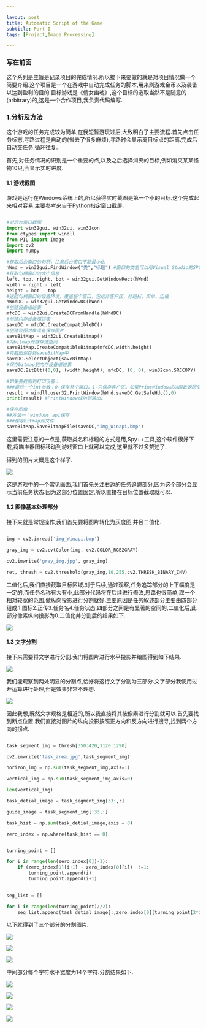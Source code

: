 ```yaml
---

layout: post
title: Automatic Script of the Game
subtitle: Part I
tags: [Project,Image Processing]

---
```


### 写在前面

这个系列是主旨是记录项目的完成情况.所以接下来要做的就是对项目情况做一个简要介绍.这个项目是一个在游戏中自动完成任务的脚本,用来刷游戏金币以及装备以达到盈利的目的.目标游戏是《倩女幽魂》,这个目标的选取当然不是随意的(arbitrary)的,这是一个合作项目,我负责代码编写.

### 1.分析及方法

这个游戏的任务完成较为简单,在我短暂游玩过后,大致明白了主要流程.首先点击任务标志,寻路过程是自动的(省去了很多麻烦),寻路时会显示离目标点的距离.完成后自动交任务,循环往复.

首先,对任务情况的识别是一个重要的点,以及之后选择消灭的目标,例如消灭某某怪物10只,会显示实时进度.

#### 1.1 游戏截图

游戏是运行在Windows系统上的,所以获得实时截图是第一个小的目标.这个完成起来相对容易,主要参考来自于[Python指定窗口截屏](https://www.cnblogs.com/guxingy/p/12201076.html).

```python

#对后台窗口截图
import win32gui, win32ui, win32con
from ctypes import windll
from PIL import Image
import cv2
import numpy

#获取后台窗口的句柄，注意后台窗口不能最小化
hWnd = win32gui.FindWindow("类","标题") #窗口的类名可以用Visual Studio的SPY++工具获取
#获取句柄窗口的大小信息
left, top, right, bot = win32gui.GetWindowRect(hWnd)
width = right - left
height = bot - top
#返回句柄窗口的设备环境，覆盖整个窗口，包括非客户区，标题栏，菜单，边框
hWndDC = win32gui.GetWindowDC(hWnd)
#创建设备描述表
mfcDC = win32ui.CreateDCFromHandle(hWndDC)
#创建内存设备描述表
saveDC = mfcDC.CreateCompatibleDC()
#创建位图对象准备保存图片
saveBitMap = win32ui.CreateBitmap()
#为bitmap开辟存储空间
saveBitMap.CreateCompatibleBitmap(mfcDC,width,height)
#将截图保存到saveBitMap中
saveDC.SelectObject(saveBitMap)
#保存bitmap到内存设备描述表
saveDC.BitBlt((0,0), (width,height), mfcDC, (0, 0), win32con.SRCCOPY)

#如果要截图到打印设备：
###最后一个int参数：0-保存整个窗口，1-只保存客户区。如果PrintWindow成功函数返回值为1
result = windll.user32.PrintWindow(hWnd,saveDC.GetSafeHdc(),0)
print(result) #PrintWindow成功则输出1

#保存图像
##方法一：windows api保存
###保存bitmap到文件
saveBitMap.SaveBitmapFile(saveDC,"img_Winapi.bmp")
```

这里需要注意的一点是,获取类名和标题的方式是用,Spy++工具,这个软件很好下载,将瞄准器图标移动到游戏窗口上就可以完成,这里就不过多赘述了.

得到的图片大概是这个样子.

![](/img/img_Winapi.jpg)

这是游戏中的一个常见画面,我们首先关注右边的任务追踪部分,因为这个部分会显示当前任务状态.因为这部分位置固定,所以直接在目标位置截取就可以.


#### 1.2 图像基本处理部分
接下来就是常规操作,我们首先要将图片转化为灰度图,并且二值化.

```python

img = cv2.imread('img_Winapi.bmp')

gray_img = cv2.cvtColor(img, cv2.COLOR_RGB2GRAY)

cv2.imwrite('gray_img.jpg', gray_img)

ret, thresh = cv2.threshold(gray_img,10,255,cv2.THRESH_BINARY_INV)
```

二值化后,我们直接截取目标区域.对于后续,通过观察,任务追踪部分的上下幅度是一定的,而任务名称有大有小,此部分代码将在后续进行修改,思路也很简单,取一个相对较宽的范围,做纵向投影进行分割就好.主要原因是任务叙述部分主要由四部分组成.1.图标2.正传3.任务名4.任务状态,四部分之间是有显著的空间的,二值化后,此部分像素纵向投影为0.二值化并分割后的结果如下.

![](/img/task_area.jpg)

#### 1.3 文字分割

接下来需要将文字进行分割.我门将图片进行水平投影并绘图得到如下结果.

![](/img/task_hist.png)

我们能观察到两处明显的分割点,恰好将这行文字分割为三部分.文字部分我使用过开运算进行处理,但是效果非常不理想.

![](/img/open_process.png)

因此我想,既然文字规格是相近的,所以我直接将其按像素进行分割就可以.首先要找到断点位置.我们直接对图片的纵向投影按照正方向和反方向进行搜寻,找到两个方向的拐点.


```python

task_segment_img = thresh[350:420,1120:1290]

cv2.imwrite('task_area.jpg',task_segment_img)

horizon_img = np.sum(task_segment_img,axis=1)

vertical_img = np.sum(task_segment_img,axis=0)

len(vertical_img)

task_detial_image = task_segment_img[33:,:]

guide_image = task_segment_img[:33,:]

task_hist = np.sum(task_detial_image,axis = 0)

zero_index = np.where(task_hist == 0)


turning_point = []

for i in range(len(zero_index[0])-1):
    if (zero_index[0][i+1] - zero_index[0][i])  !=1:
        turning_point.append(i)
        turning_point.append(i+1)
        

seg_list = []

for i in range(len(turning_point)//2):
    seg_list.append(task_detial_image[:,zero_index[0][turning_point[2*i]]+1:zero_index[0][turning_point[2*i+1]]])

```

以下就得到了三个部分的分割图片.

![](/img/Part_1.png)

![](/img/Part_2.png)

![](/img/Part_3.png)


中间部分每个字符水平宽度为14个字符.分割结果如下.

![](/img/Char_1.png)

![](/img/Char_2.png)

![](/img/Char_3.png)

![](/img/Char_4.png)































